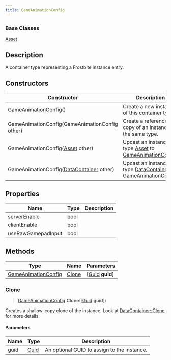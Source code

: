```yaml
---
title: GameAnimationConfig
---
```

### Base Classes

[Asset](/vext/ref/fb/asset/)

## Description

A container type representing a Frostbite instance entry.

## Constructors

| Constructor                                                                    | Description                                                                                                                   |
| ------------------------------------------------------------------------------ | ----------------------------------------------------------------------------------------------------------------------------- |
| GameAnimationConfig()                                                          | Create a new instance of this container type.                                                                                 |
| GameAnimationConfig(GameAnimationConfig other)                                 | Create a reference copy of an instance of the same type.                                                                      |
| GameAnimationConfig([Asset](/vext/ref/fb/asset/) other)                                      | Upcast an instance of type [Asset](/vext/ref/fb/asset/) to [GameAnimationConfig](/vext/ref/fb/gameanimationconfig/).                                      |
| GameAnimationConfig([DataContainer](/vext/ref/shared/class/datacontainer) other) | Upcast an instance of type [DataContainer](/vext/ref/shared/class/datacontainer) to [GameAnimationConfig](/vext/ref/fb/gameanimationconfig/). |

## Properties

| Name               | Type | Description |
| ------------------ | ---- | ----------- |
| serverEnable       | bool |             |
| clientEnable       | bool |             |
| useRawGamepadInput | bool |             |

## Methods

| Type                                       | Name            | Parameters                                     |
| ------------------------------------------ | --------------- | ---------------------------------------------- |
| [GameAnimationConfig](/vext/ref/fb/gameanimationconfig/) | [Clone](#clone) | \[[Guid](/vext/ref/shared/class/guid) **guid**\] |

### Clone

> [GameAnimationConfig](/vext/ref/fb/gameanimationconfig/) **Clone**(\[[Guid](/vext/ref/shared/class/guid) **guid**\])

Creates a shallow-copy clone of the instance. Look at [DataContainer::Clone](/vext/ref/shared/class/datacontainer#clone) for more details.

#### Parameters

| Name | Type         | Description                                 |
| ---- | ------------ | ------------------------------------------- |
| guid | [Guid](/vext/ref/shared/class/guid/) | An optional GUID to assign to the instance. |
